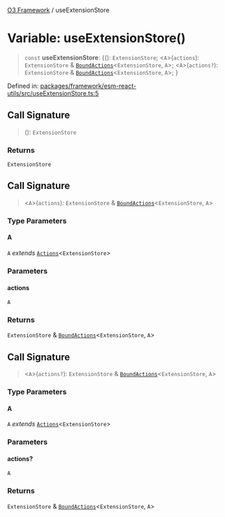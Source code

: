 [O3 Framework](../API.md) / useExtensionStore

# Variable: useExtensionStore()

> `const` **useExtensionStore**: \{(): `ExtensionStore`; \<`A`\>(`actions`): `ExtensionStore` & [`BoundActions`](../type-aliases/BoundActions.md)\<`ExtensionStore`, `A`\>; \<`A`\>(`actions?`): `ExtensionStore` & [`BoundActions`](../type-aliases/BoundActions.md)\<`ExtensionStore`, `A`\>; \}

Defined in: [packages/framework/esm-react-utils/src/useExtensionStore.ts:5](https://github.com/openmrs/openmrs-esm-core/blob/18d2874f03a33a6ab8295af0e87ac97fdd150718/packages/framework/esm-react-utils/src/useExtensionStore.ts#L5)

## Call Signature

> (): `ExtensionStore`

### Returns

`ExtensionStore`

## Call Signature

> \<`A`\>(`actions`): `ExtensionStore` & [`BoundActions`](../type-aliases/BoundActions.md)\<`ExtensionStore`, `A`\>

### Type Parameters

#### A

`A` *extends* [`Actions`](../type-aliases/Actions.md)\<`ExtensionStore`\>

### Parameters

#### actions

`A`

### Returns

`ExtensionStore` & [`BoundActions`](../type-aliases/BoundActions.md)\<`ExtensionStore`, `A`\>

## Call Signature

> \<`A`\>(`actions?`): `ExtensionStore` & [`BoundActions`](../type-aliases/BoundActions.md)\<`ExtensionStore`, `A`\>

### Type Parameters

#### A

`A` *extends* [`Actions`](../type-aliases/Actions.md)\<`ExtensionStore`\>

### Parameters

#### actions?

`A`

### Returns

`ExtensionStore` & [`BoundActions`](../type-aliases/BoundActions.md)\<`ExtensionStore`, `A`\>
